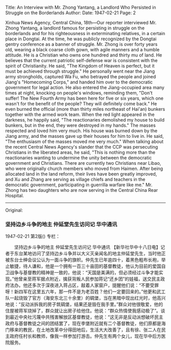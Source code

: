 Title: An Interview with Mr. Zhong Yantang, a Landlord Who Persisted in Struggle on the Borderlands
Author:
Date: 1947-02-21
Page: 2

Xinhua News Agency, Central China, 18th—Our reporter interviewed Mr. Zhong Yantang, a landlord famous for persisting in struggle on the borderlands and for his righteousness in exterminating relatives, in a certain place in Dongtai. At the time, he was publicly recognized by the Dongtai gentry conference as a banner of struggle. Mr. Zhong is over forty years old, wearing a black coarse cloth gown, with agile manners and a humble attitude. He is a Christian who owns one hundred and thirty mu of land. He believes that the current patriotic self-defense war is consistent with the spirit of Christianity. He said, "The Kingdom of Heaven is perfect, but it must be achieved through struggle." He personally went near the Jiang army strongholds, captured Wa Fu, who betrayed the people and joined Jiang's "Homecoming Corps," and handed him over to the democratic government for legal action. He also entered the Jiang-occupied area many times at night, knocking on people's windows, reminding them, "Don't suffer! The New Fourth Army has been here for five or six years, which one wasn't for the benefit of the people? They will definitely come back." He even burned the official (more than thirty miles northeast of Hai'an) bunkers together with the armed work team. When the red light appeared in the darkness, he happily said, "The reactionaries demolished my house to build bunkers, but in the end, they were destroyed in my hands." The masses respected and loved him very much. His house was burned down by the Jiang army, and the masses gave up their houses for him to live in. He said, "The enthusiasm of the masses moved me very much." When talking about the recent Central News Agency's slander that the CCP was persecuting Christians in the liberated areas, he said, "This is nothing more than the reactionaries wanting to undermine the unity between the democratic government and Christians. There are currently two Christians near Libao, who were originally church members who moved from Haimen. After being allocated land in the land reform, their lives have been greatly improved, and Xu and Zhang are serving as village chiefs and teachers in the democratic government, participating in guerrilla warfare like me." Mr. Zhong has two daughters who are now serving in the Central China Rear Hospital.



<hr /> 

Original: 


### 坚持边乡斗争的地主  仲延堂先生访问记  华中通讯

1947-02-21
第2版()
专栏：

　　坚持边乡斗争的地主
    仲延堂先生访问记
    华中通讯
    【新华社华中十八日电】记者于东台某地访问了坚持边乡斗争并以大义灭亲闻名的地主仲延堂先生，当时他正被东台士绅会议公认为一面斗争的旗帜。仲先生已年逾四十，着黑色粗布长袍，举止敏捷，待人谦和，他是一个拥有一百三十亩田的基督教徒，他认为目前的爱国自卫战争与基督教的精神是一致的，他说：“天国是美满的，但必须经过斗争才能实现。”他曾亲至蒋军据点附近，擒获背叛人民参加蒋记“还乡团”的娃福，送交民主政府法办。他还多次于深夜进入蒋占区，敲着人家窗户，提醒他们说：“不要受罪呀！新四军在这里五六年，那一件不是为老百姓？他们一定要回来的。”他更和武工队一起烧毁了官方（海安东北三十余里）的碉堡，当在黑暗中现出红光时，他高兴地说：“反动派拆我的房子筑碉堡，结果还是毁在我手里。”群众对他很敬爱，他的住屋被蒋军烧掉了，群众就让出房子给他住。他说：“群众热情使我感动极了”。谈到最近中央社污蔑中共残害解放区基督教徒，他说：“这无非是反动派想破坏民主政府与基督教徒之间的团结罢了，现在李堡附近就有二个基督教徒，他们原都是海门移来的教民，在土地改革中分得田地后，生活大大改善了，且有徐、张二人在民主政府任村长和教师，像我一样参加打游击。仲先生有两个女儿，现在华中后方医院服务。
